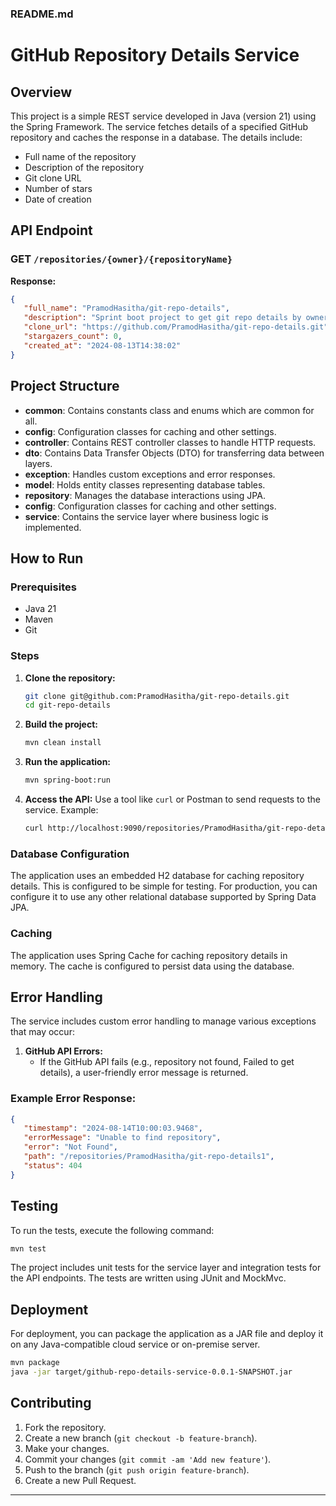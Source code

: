 ### README.md

# GitHub Repository Details Service

## Overview
This project is a simple REST service developed in Java (version 21) using the Spring Framework. The service fetches details of a specified GitHub repository and caches the response in a database. The details include:
- Full name of the repository
- Description of the repository
- Git clone URL
- Number of stars
- Date of creation

## API Endpoint

### GET `/repositories/{owner}/{repositoryName}`

**Response:**
```json
{
   "full_name": "PramodHasitha/git-repo-details",
   "description": "Sprint boot project to get git repo details by owner",
   "clone_url": "https://github.com/PramodHasitha/git-repo-details.git",
   "stargazers_count": 0,
   "created_at": "2024-08-13T14:38:02"
}
```

## Project Structure

- **common**: Contains constants class and enums which are common for all.
- **config**: Configuration classes for caching and other settings.
- **controller**: Contains REST controller classes to handle HTTP requests.
- **dto**: Contains Data Transfer Objects (DTO) for transferring data between layers.
- **exception**: Handles custom exceptions and error responses.
- **model**: Holds entity classes representing database tables.
- **repository**: Manages the database interactions using JPA.
- **config**: Configuration classes for caching and other settings.
- **service**: Contains the service layer where business logic is implemented.

## How to Run

### Prerequisites
- Java 21
- Maven
- Git

### Steps

1. **Clone the repository:**
   ```bash
   git clone git@github.com:PramodHasitha/git-repo-details.git
   cd git-repo-details
   ```

2. **Build the project:**
   ```bash
   mvn clean install
   ```

3. **Run the application:**
   ```bash
   mvn spring-boot:run
   ```

4. **Access the API:**
   Use a tool like `curl` or Postman to send requests to the service.
   Example:
   ```bash
   curl http://localhost:9090/repositories/PramodHasitha/git-repo-details
   ```

### Database Configuration
The application uses an embedded H2 database for caching repository details. This is configured to be simple for testing. For production, you can configure it to use any other relational database supported by Spring Data JPA.

### Caching
The application uses Spring Cache for caching repository details in memory. The cache is configured to persist data using the database.

## Error Handling

The service includes custom error handling to manage various exceptions that may occur:

1. **GitHub API Errors:**
    - If the GitHub API fails (e.g., repository not found, Failed to get details), a user-friendly error message is returned.


### Example Error Response:
```json
{
   "timestamp": "2024-08-14T10:00:03.9468",
   "errorMessage": "Unable to find repository",
   "error": "Not Found",
   "path": "/repositories/PramodHasitha/git-repo-details1",
   "status": 404
}
```

## Testing

To run the tests, execute the following command:
```bash
mvn test
```

The project includes unit tests for the service layer and integration tests for the API endpoints. The tests are written using JUnit and MockMvc.

## Deployment

For deployment, you can package the application as a JAR file and deploy it on any Java-compatible cloud service or on-premise server.

```bash
mvn package
java -jar target/github-repo-details-service-0.0.1-SNAPSHOT.jar
```

## Contributing

1. Fork the repository.
2. Create a new branch (`git checkout -b feature-branch`).
3. Make your changes.
4. Commit your changes (`git commit -am 'Add new feature'`).
5. Push to the branch (`git push origin feature-branch`).
6. Create a new Pull Request.

---
